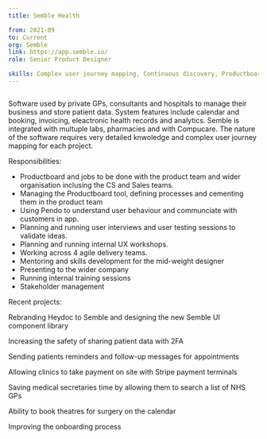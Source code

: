 ```yaml
---
title: Semble Health 

from: 2021-09
to: Current
org: Semble
link: https://app.semble.io/  
role: Senior Product Designer

skills: Complex user journey mapping, Continuous discovery, Productboard and Pendo champion, Management, Software design, Agile development, Accessibility, Design Systems
---
```

<img src="logo-semble.png" class="cvlogo" alt=''></img>

<div>
Software used by private GPs, consultants and hospitals to manage their business and store patient data. System features include calendar and booking, invoicing, eleactronic health records and analytics. Semble is integrated with multuple labs, pharmacies and with Compucare. The nature of the software requires very detailed knwoledge and complex user journey mapping for each project. 

Responsibilities:
- Productboard and jobs to be done with the product team and wider organisation inclusing the CS and Sales teams. 
- Managing the Productboard tool, defining processes and cementing them in the product team
- Using Pendo to understand user behaviour and communciate with customers in app. 
- Planning and running user interviews and user testing sessions to validate ideas. 
- Planning and running internal UX workshops. 
- Working across 4 agile delivery teams.
- Mentoring and skills development for the mid-weight designer
- Presenting to the wider company 
- Running internal training sessions 
- Stakeholder management 

Recent projects:

Rebranding Heydoc to Semble and designing the new Semble UI component library

Increasing the safety of sharing patient data with 2FA

Sending patients reminders and follow-up messages for appointments

Allowing clinics to take payment on site with Stripe payment terminals 

Saving medical secretaries time by allowing them to search a list of NHS GPs

Ability to book theatres for surgery on the calendar 

Improving the onboarding process
</div>